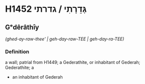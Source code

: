 # H1452 גְּדֵרָתִי / גדרתי

## Gᵉdêrâthîy

_(ghed-ay-raw-thee' | ɡeh-day-raw-TEE | ɡeh-day-ra-TEE)_

### Definition

a wall; patrial from H1449; a Gederathite, or inhabitant of Gederah; Gederathite; a

- an inhabitant of Gederah
